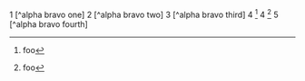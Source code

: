 1 [^alpha bravo one]
2 [^alpha bravo two]
3 [^alpha bravo third]
4 [^w]
4 [^w]
5 [^alpha bravo fourth]

[^w]: foo
